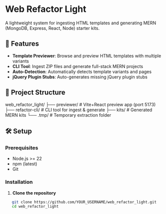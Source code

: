 # Web Refactor Light

A lightweight system for ingesting HTML templates and generating MERN (MongoDB, Express, React, Node) starter kits.

## 🚀 Features

- **Template Previewer**: Browse and preview HTML templates with multiple variants
- **CLI Tool**: Ingest ZIP files and generate full-stack MERN projects
- **Auto-Detection**: Automatically detects template variants and pages
- **jQuery Plugin Stubs**: Auto-generates missing jQuery plugin stubs

## 📁 Project Structure
web_refactor_light/
├── previewer/          # Vite+React preview app (port 5173)
├── refactor-cli/       # CLI tool for ingest & generate
├── kits/              # Generated MERN kits
└── .tmp/              # Temporary extraction folder
## 🛠️ Setup

### Prerequisites
- Node.js >= 22
- npm (latest)
- Git

### Installation

1. **Clone the repository**
```bash
   git clone https://github.com/YOUR_USERNAME/web_refactor_light.git
   cd web_refactor_light